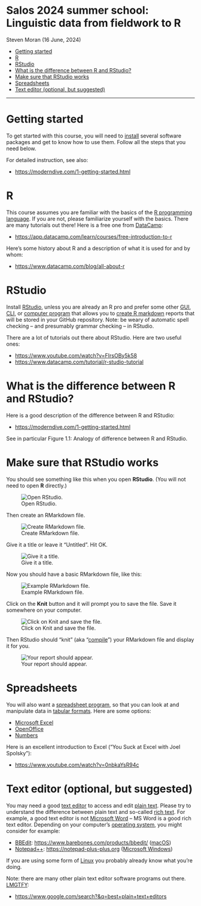 Salos 2024 summer school: Linguistic data from fieldwork to R
================
Steven Moran
(16 June, 2024)

- [Getting started](#getting-started)
- [R](#r)
- [RStudio](#rstudio)
- [What is the difference between R and
  RStudio?](#what-is-the-difference-between-r-and-rstudio)
- [Make sure that RStudio works](#make-sure-that-rstudio-works)
- [Spreadsheets](#spreadsheets)
- [Text editor (optional, but
  suggested)](#text-editor-optional-but-suggested)

------------------------------------------------------------------------

# Getting started

To get started with this course, you will need to
[install](https://en.wikipedia.org/wiki/Installation_(computer_programs))
several software packages and get to know how to use them. Follow all
the steps that you need below.

For detailed instruction, see also:

- <https://moderndive.com/1-getting-started.html>

# R

This course assumes you are familiar with the basics of the [R
programming
language](https://en.wikipedia.org/wiki/R_(programming_language)). If
you are not, please familiarize yourself with the basics. There are many
tutorials out there! Here is a free one from
[DataCamp](https://www.datacamp.com):

- <https://app.datacamp.com/learn/courses/free-introduction-to-r>

Here’s some history about R and a description of what it is used for and
by whom:

- <https://www.datacamp.com/blog/all-about-r>

# RStudio

Install [RStudio](https://www.rstudio.com), unless you are already an R
pro and prefer some other
[GUI](https://en.wikipedia.org/wiki/Graphical_user_interface),
[CLI](https://en.wikipedia.org/wiki/Command-line_interface), or
[computer program](https://en.wikipedia.org/wiki/Computer_program) that
allows you to [create R
markdown](https://rmarkdown.rstudio.com/authoring_quick_tour.html)
reports that will be stored in your GitHub repository. Note: be weary of
automatic spell checking – and presumably grammar checking – in RStudio.

There are a lot of tutorials out there about RStudio. Here are two
useful ones:

- <https://www.youtube.com/watch?v=FIrsOBy5k58>
- <https://www.datacamp.com/tutorial/r-studio-tutorial>

# What is the difference between R and RStudio?

Here is a good description of the difference between R and RStudio:

- <https://moderndive.com/1-getting-started.html>

See in particular Figure 1.1: Analogy of difference between R and
RStudio.

# Make sure that RStudio works

You should see something like this when you open **RStudio**. (You will
not need to open **R** directly.)

<figure>
<img src="figures/1.png" alt="Open RStudio." />
<figcaption aria-hidden="true">Open RStudio.</figcaption>
</figure>

Then create an RMarkdown file.

<figure>
<img src="figures/2.png" alt="Create RMarkdown file." />
<figcaption aria-hidden="true">Create RMarkdown file.</figcaption>
</figure>

Give it a title or leave it “Untitled”. Hit OK.

<figure>
<img src="figures/3.png" alt="Give it a title." />
<figcaption aria-hidden="true">Give it a title.</figcaption>
</figure>

Now you should have a basic RMarkdown file, like this:

<figure>
<img src="figures/4.png" alt="Example RMarkdown file." />
<figcaption aria-hidden="true">Example RMarkdown file.</figcaption>
</figure>

Click on the **Knit** button and it will prompt you to save the file.
Save it somewhere on your computer.

<figure>
<img src="figures/5.png" alt="Click on Knit and save the file." />
<figcaption aria-hidden="true">Click on Knit and save the
file.</figcaption>
</figure>

Then RStudio should “knit” (aka
“[compile](https://en.wikipedia.org/wiki/Compiler)”) your RMarkdown file
and display it for you.

<figure>
<img src="figures/6.png" alt="Your report should appear." />
<figcaption aria-hidden="true">Your report should appear.</figcaption>
</figure>

# Spreadsheets

You will also want a [spreadsheet
program](https://en.wikipedia.org/wiki/Spreadsheet), so that you can
look at and manipulate data in [tabular
formats](https://en.wikipedia.org/wiki/Table_(information)). Here are
some options:

- [Microsoft Excel](https://en.wikipedia.org/wiki/Microsoft_Excel)
- [OpenOffice](https://en.wikipedia.org/wiki/Apache_OpenOffice)
- [Numbers](https://en.wikipedia.org/wiki/Numbers_(spreadsheet))

Here is an excellent introduction to Excel (“You Suck at Excel with Joel
Spolsky”):

- <https://www.youtube.com/watch?v=0nbkaYsR94c>

# Text editor (optional, but suggested)

You may need a good [text
editor](https://en.wikipedia.org/wiki/Text_editor) to access and edit
[plain text](https://en.wikipedia.org/wiki/Plain_text). Please try to
understand the difference between plain text and so-called [rich
text](https://en.wikipedia.org/wiki/Formatted_text). For example, a good
text editor is not [Microsoft
Word](https://en.wikipedia.org/wiki/Microsoft_Word) – MS Word is a good
rich text editor. Depending on your computer’s [operating
system](https://en.wikipedia.org/wiki/Operating_system), you might
consider for example:

- [BBEdit](https://en.wikipedia.org/wiki/BBEdit):
  <https://www.barebones.com/products/bbedit/>
  ([macOS](https://en.wikipedia.org/wiki/MacOS))
- [Notepad++](https://en.wikipedia.org/wiki/Notepad%2B%2B):
  <https://notepad-plus-plus.org> ([Microsoft
  Windows](https://en.wikipedia.org/wiki/Microsoft_Windows))

If you are using some form of
[Linux](https://en.wikipedia.org/wiki/Linux) you probably already know
what you’re doing.

Note: there are many other plain text editor software programs out
there. [LMGTFY](https://www.dictionary.com/e/slang/lmgtfy/):

- <https://www.google.com/search?&q=best+plain+text+editors>
